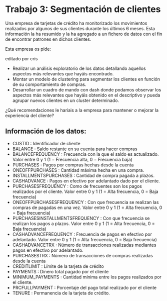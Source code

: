 # Trabajo 3: Segmentación de clientes

Una empresa de tarjetas de crédito ha monitorizado los movimientos realizados por algunos de sus clientes durante los últimos 6 meses. Esta información la ha resumido y la ha agregado a un fichero de datos con el fin de encontrar patrones en dichos clientes.

Esta empresa os pide:

editado por cris

* Realizar un análisis exploratorio de los datos detallando aquellos aspectos más relevantes que hayáis encontrado.
* Montar un modelo de clustering para segmentar los clientes en función de su comportamiento de compras.
* Desarrollar un cuadro de mando con dash donde podamos observar los aspectos más relevantes que hayáis obtenido en el descriptivo y pueda agrupar nuevos clientes en un cluster determinado.

¿Qué recomendaciones le haríais a la empresa para mantener o mejorar la experiencia del cliente?

## Información de los datos:

* CUSTID : Identificador de cliente
* BALANCE : Saldo restante en su cuenta para hacer compras
* BALANCEFREQUENCY : Frecuencia con la que el saldo es actualizado. Valor entre 0 y 1 (1 = Frecuencia alta, 0 = Frecuencia baja)
* PURCHASES : Pagos por compras hechas desde la cuenta
* ONEOFFPURCHASES : Cantidad máxima hecha en una compra.
* INSTALLMENTSPURCHASES : Cantidad de compra pagada a plazos.
* CASHADVANCE : Pagos en efectivo por adelantado dado por el cliente.
* PURCHASESFREQUENCY : Como de frecuentes son los pagos realizados por el cliente. Valor entre 0 y 1 (1 = Alta frecuencia, 0 = Baja frecuencia)
* ONEOFFPURCHASESFREQUENCY : Con que frecuencia se realizan las compras de pagadas en una vez. Valor entre 0 y 1 (1 = Alta frecuencia, 0 = Baja frecuencia)
* PURCHASESINSTALLMENTSFREQUENCY : Con que frecuencia se realizan los pagos a plazos. Valor entre 0 y 1 (1 = Alta frecuencia, 0 = Baja frecuencia)
* CASHADVANCEFREQUENCY : Frecuencia de pagos en efectivo por adelantado. Valor entre 0 y 1 (1 = Alta frecuencia, 0 = Baja frecuencia)
* CASHADVANCETRX : Número de transacciones realizadas mediantes pagos en efectivo por adelantado.
* PURCHASESTRX : Número de transacciones de compras realizadas desde la cuenta
* CREDITLIMIT : Límite de la tarjeta de crédito
* PAYMENTS : Dinero total pagado por el cliente
* MINIMUM_PAYMENTS : Cantidad mínima entre los pagos realizados por el cliente.
* PRCFULLPAYMENT : Porcentaje del pago total realizado por el cliente
* TENURE : Permanencia de la tarjeta de crédito.
